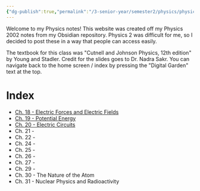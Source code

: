 ```yaml
---
{"dg-publish":true,"permalink":"/3-senior-year/semester2/physics/physics-note-site/01-home/","tags":["gardenEntry"]}
---
```


Welcome to my Physics notes! This website was created off my Physics 2002 notes from my Obsidian repository. Physics 2 was difficult for me, so I decided to post these in a way that people can access easily.

The textbook for this class was "Cutnell and Johnson Physics, 12th edition" by Young and Stadler. Credit for the slides goes to Dr. Nadra Sakr. You can navigate back to the home screen / index by pressing the "Digital Garden" text at the top.

# Index
- [Ch. 18 - Electric Forces and Electric Fields](https://physics-notes.vercel.app/3-senior-year/semester2/physics/ch-18-electric-forces-and-electric-fields/) 
- [Ch. 19 - Potential Energy](https://physics-notes.vercel.app/3-senior-year/semester2/physics/ch-19-potential-energy/) 
- [Ch. 20 - Electric Circuits](https://physics-notes.vercel.app/3-senior-year/semester2/physics/ch-20-electric-circuits/) 
- Ch. 21 - 
- Ch. 22 - 
- Ch. 24 - 
- Ch. 25 - 
- Ch. 26 - 
- Ch. 27 - 
- Ch. 29 - 
- Ch. 30 - The Nature of the Atom
- Ch. 31 - Nuclear Physics and Radioactivity